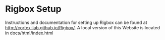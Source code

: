 # Rigbox Setup
Instructions and documentation for setting up Rigbox can be found at http://cortex-lab.github.io/Rigbox/.
A local version of this Website is located in docs/html/index.html 